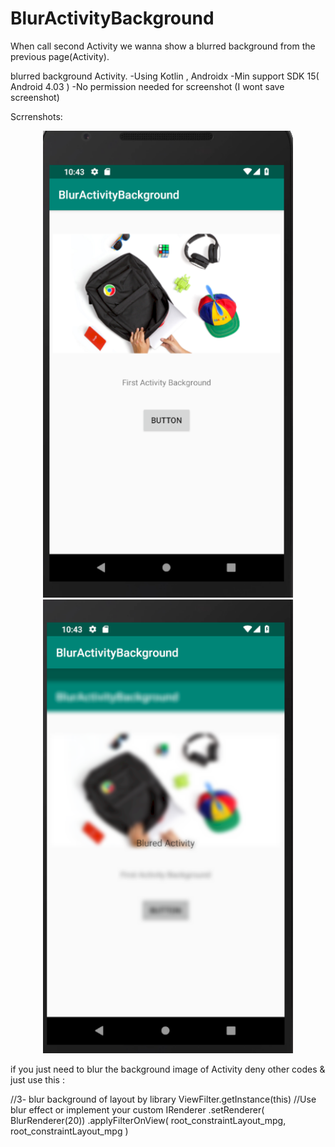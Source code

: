 # BlurActivityBackground
When call second Activity we wanna show a blurred background from the previous page(Activity).

blurred background Activity. 
-Using Kotlin , Androidx 
-Min support SDK 15( Android 4.03 )
-No permission needed for screenshot (I wont save screenshot)

Scrrenshots:
<div align="center">
    <img src="app/src/main/res/drawable/firstactivity.png" width="400px"</img> 
        <img src="app/src/main/res/drawable/secondactivityblurred.png" width="400px"</img> 
</div>

if you just need to blur the background image of Activity deny other codes &  just  use this :

//3- blur background of layout by library
 ViewFilter.getInstance(this)
            //Use blur effect or implement your custom IRenderer
            .setRenderer(  BlurRenderer(20))
            .applyFilterOnView(  root_constraintLayout_mpg,
                root_constraintLayout_mpg    )
